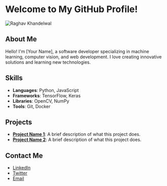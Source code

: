 # Welcome to My GitHub Profile!

![Raghav Khandelwal](D:\IMG-20221024-WA0018.jpg)

## About Me
Hello! I'm [Your Name], a software developer specializing in machine learning, computer vision, and web development. I love creating innovative solutions and learning new technologies.

## Skills
- **Languages**: Python, JavaScript
- **Frameworks**: TensorFlow, Keras
- **Libraries**: OpenCV, NumPy
- **Tools**: Git, Docker

## Projects
- **[Project Name 1](https://github.com/your-username/project1)**: A brief description of what this project does.
- **[Project Name 2](https://github.com/your-username/project2)**: A brief description of what this project does.

## Contact Me
- [LinkedIn](https://www.linkedin.com/in/your-profile)
- [Twitter](https://twitter.com/your-profile)
- [Email](mailto:your-email@example.com)
